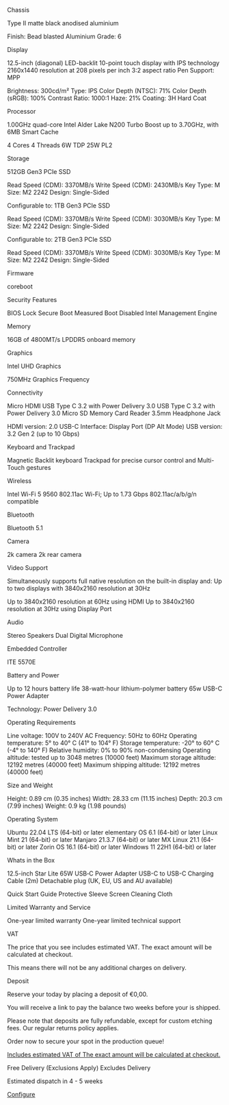 Chassis

 Type II matte black anodised aluminium

 Finish: Bead blasted
 Aluminium Grade: 6

 Display

 12.5-inch (diagonal) LED-backlit 10-point touch display with IPS technology
 2160x1440 resolution at 208 pixels
per inch
 3:2 aspect ratio
 Pen Support: MPP

 Brightness: 300cd/m²
 Type: IPS
 Color Depth (NTSC): 71%
 Color Depth
(sRGB): 100%
 Contrast Ratio: 1000:1
 Haze: 21%
 Coating: 3H Hard Coat

 Processor

 1.00GHz quad-core Intel Alder Lake N200
 Turbo Boost up to 3.70GHz, with 6MB Smart Cache

 4 Cores
 4
Threads
 6W TDP
 25W PL2

 Storage

 512GB Gen3 PCIe SSD

 Read Speed (CDM): 3370MB/s
 Write Speed (CDM): 2430MB/s
 Key Type: M
 Size: M2
2242
 Design: Single-Sided

Configurable to:
 1TB Gen3 PCIe SSD

 Read Speed (CDM): 3370MB/s
 Write Speed (CDM):
3030MB/s
 Key Type: M
 Size: M2 2242
 Design: Single-Sided

Configurable to:
 2TB Gen3 PCIe SSD

 Read Speed (CDM): 3370MB/s
 Write Speed (CDM):
3030MB/s
 Key Type: M
 Size: M2 2242
 Design: Single-Sided

 Firmware

 coreboot

 Security Features

 BIOS Lock
 Secure Boot
 Measured Boot
 Disabled Intel Management Engine

 Memory

 16GB of 4800MT/s LPDDR5 onboard memory

 Graphics

 Intel UHD Graphics

 750MHz Graphics Frequency

 Connectivity

 Micro HDMI
 USB Type C 3.2 with Power Delivery 3.0
 USB Type C 3.2 with Power Delivery 3.0
 Micro SD
Memory Card Reader
 3.5mm Headphone Jack

 HDMI version: 2.0
 USB-C Interface: Display Port (DP Alt Mode)
 USB version: 3.2 Gen 2 (up to 10 Gbps)

 Keyboard and Trackpad

 Magnetic Backlit keyboard
 Trackpad for precise cursor control and Multi-Touch gestures

 Wireless

 Intel Wi-Fi 5 9560
 802.11ac Wi-Fi; Up to 1.73 Gbps
 802.11ac/a/b/g/n compatible

 Bluetooth

 Bluetooth 5.1

 Camera

 2k camera
 2k rear camera

 Video Support

 Simultaneously supports full native resolution on the built-in display and:
 Up to two displays with
3840x2160 resolution at 30Hz

 Up to 3840x2160 resolution at 60Hz using HDMI
 Up to 3840x2160 resolution at 30Hz using
Display Port

 Audio

 Stereo Speakers
 Dual Digital Microphone

 Embedded Controller

 ITE 5570E

 Battery and Power

 Up to 12 hours battery life
 38-watt-hour lithium-polymer battery
 65w USB-C Power Adapter

 Technology: Power Delivery 3.0

 Operating Requirements

 Line voltage: 100V to 240V AC
 Frequency: 50Hz to 60Hz
 Operating temperature: 5° to 40° C (41°
to 104° F)
 Storage temperature: -20° to 60° C (-4° to 140° F)
 Relative humidity: 0% to 90% non-condensing
 Operating
altitude: tested up to 3048 metres (10000 feet)
 Maximum storage altitude: 12192 metres (40000 feet)
 Maximum shipping
altitude: 12192 metres (40000 feet)

 Size and Weight

 Height: 0.89 cm (0.35 inches)
 Width: 28.33 cm (11.15 inches)
 Depth: 20.3 cm (7.99 inches)
 Weight:
0.9 kg (1.98 pounds)

 Operating System

 Ubuntu 22.04 LTS (64-bit) or later
 elementary OS 6.1 (64-bit) or later
 Linux Mint 21 (64-bit) or
later
 Manjaro 21.3.7 (64-bit) or later
 MX Linux 21.1 (64-bit) or later
 Zorin OS 16.1 (64-bit) or later
 Windows 11
22H1 (64-bit) or later

 Whats in the Box

 12.5-inch Star Lite
 65W USB‑C Power Adapter
 USB-C to USB-C Charging Cable (2m)
 Detachable plug (UK,
EU, US and AU available)

 Quick Start Guide
 Protective Sleeve
 Screen Cleaning Cloth

 Limited Warranty and Service

 One-year limited warranty
 One-year limited technical support

 VAT

 The price that you see includes estimated VAT. The exact amount will be calculated at checkout.

 This means there will not be any additional charges on delivery.

 Deposit

 Reserve your today by placing a deposit of €0,00.

 You will receive a link to pay the balance two weeks before your is shipped.

 Please note that deposits are fully refundable, except for custom etching fees. Our regular returns policy applies.

 Order now to secure your spot in the production queue!

[Includes estimated VAT of The exact amount will be calculated at checkout.](#tax)

Free Delivery  (Exclusions Apply) Excludes Delivery

Estimated dispatch in 4 - 5 weeks

[Configure](/products/starlite)
